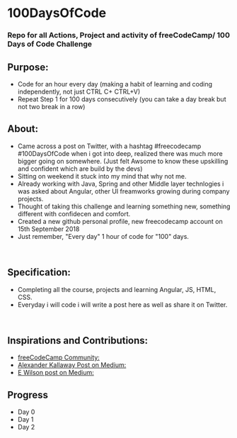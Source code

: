 # 100DaysOfCode

### Repo for all Actions, Project and activity of freeCodeCamp/ 100 Days of Code Challenge

## Purpose:

 - Code for an hour every day (making a habit of learning and coding independently, not just CTRL C+ CTRL+V)
 - Repeat Step 1 for 100 days consecutively (you can take a day break but not two break in a row)
 

 ## About:
 
 - Came across a post on Twitter, with a hashtag #freecodecamp #100DaysOfCode when i got into deep, realized there was much more bigger going on somewhere. (Just felt Awsome to know these upskilling and confident which are build by the devs)
 - Sitting on weekend it stuck into my mind that why not me.
 - Already working with Java, Spring and other Middle layer technlogies i was asked about Angular, other UI freamworks growing during company projects.
 - Thought of taking this challenge and learning something new, something different with confidecen and comfort.
 - Created a new github personal profile, new freecodecamp account on 15th September 2018
 - Just remember, "Every day" 1 hour of code for "100" days.
 
<br>

## Specification:

 - Completing all the course, projects and learning Angular, JS, HTML, CSS.
 - Everyday i will code i will write a post here as well as share it on Twitter.
 
<br>
 
## Inspirations and Contributions:

 - [freeCodeCamp Community: ](https://medium.freecodecamp.org/)
 - [Alexander Kallaway Post on Medium: ](https://medium.freecodecamp.org/how-to-get-a-developer-job-in-less-than-a-year)
 - [E Wilson post on Medium: ](https://medium.freecodecamp.org/i-took-on-the-100daysofcode-challenge-and-here-are-my-results-8e442f56d750)
 
 ## Progress
 
 - Day 0
 - Day 1
 - Day 2
